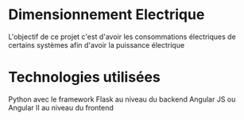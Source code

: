 # Dimensionnement Electrique

L'objectif de ce projet c'est d'avoir les consommations électriques de certains systèmes afin d'avoir la puissance électrique 

# Technologies utilisées

Python avec le framework Flask au niveau du backend
Angular JS ou Angular II au niveau du frontend
